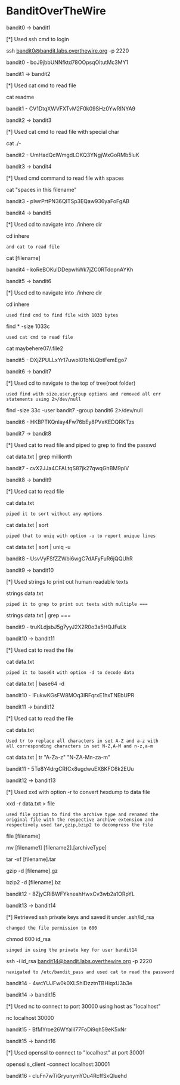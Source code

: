 # BanditOverTheWire


bandit0 -> bandit1

[*] Used ssh cmd to login 

ssh bandit0@bandit.labs.overthewire.org -p 2220

bandit0 - boJ9jbbUNNfktd78OOpsqOltutMc3MY1



bandit1 -> bandit2


[*] Used cat cmd to read file

cat readme

bandit1 - CV1DtqXWVFXTvM2F0k09SHz0YwRINYA9



bandit2 -> bandit3


[*] Used cat cmd to read file with special char

cat ./-

bandit2 - UmHadQclWmgdLOKQ3YNgjWxGoRMb5luK



bandit3 -> bandit4

[*] Used cmd command to read file with spaces

cat "spaces in this filename"

bandit3 - pIwrPrtPN36QITSp3EQaw936yaFoFgAB


bandit4 -> bandit5

[*] Used cd to navigate into ./inhere dir

cd inhere

	and cat to read file

cat [filename]

bandit4 - koReBOKuIDDepwhWk7jZC0RTdopnAYKh


bandit5 -> bandit6


[*] Used cd to navigate into ./inhere dir

cd inhere

	used find cmd to find file with 1033 bytes 

find * -size 1033c

	used cat cmd to read file

cat maybehere07/.file2

bandit5 - DXjZPULLxYr17uwoI01bNLQbtFemEgo7




bandit6 -> bandit7

[*] Used cd to navigate to the top of tree(root folder)

	used find with size,user,group options and removed all err 
	statements using 2>/dev/null

find -size 33c -user bandit7 -group bandit6 2>/dev/null

bandit6 - HKBPTKQnIay4Fw76bEy8PVxKEDQRKTzs



bandit7 -> bandit8

[*] Used cat to read file and piped to grep to find the passwd

cat data.txt | grep millionth

bandit7 - cvX2JJa4CFALtqS87jk27qwqGhBM9plV



bandit8 -> bandit9

[*] Used cat to read file 

cat data.txt

	piped it to sort without any options

cat data.txt | sort

	piped that to uniq with option -u to report unique lines

cat data.txt | sort | uniq -u

bandit8 - UsvVyFSfZZWbi6wgC7dAFyFuR6jQQUhR



bandit9 -> bandit10

[*] Used strings to print out human readable texts

strings data.txt

	piped it to grep to print out texts with multiple ===

strings data.txt | grep ===

bandit9 - truKLdjsbJ5g7yyJ2X2R0o3a5HQJFuLk



bandit10 -> bandit11

[*] Used cat to read the file

cat data.txt

	piped it to base64 with option -d to decode data

cat data.txt | base64 -d

bandit10 - IFukwKGsFW8MOq3IRFqrxE1hxTNEbUPR



bandit11 -> bandit12

[*] Used cat to read the file

cat data.txt

	Used tr to replace all characters in set A-Z and a-z with 
	all corresponding characters in set N-Z,A-M and n-z,a-m

cat data.txt | tr "A-Za-z" "N-ZA-Mn-za-m"

bandit11 - 5Te8Y4drgCRfCx8ugdwuEX8KFC6k2EUu



bandit12 -> bandit13

[*] Used xxd with option -r to convert hexdump to data file

xxd -r data.txt > file

	used file option to find the archive type and renamed the 
	original file with the respective archive extension and 
	respectively used tar,gzip,bzip2 to decompress the file

file [filename]

mv [filename1] [filename2].[archiveType]

tar -xf [filename].tar

gzip -d [filename].gz 

bzip2 -d [filename].bz

bandit12 - 8ZjyCRiBWFYkneahHwxCv3wb2a1ORpYL



bandit13 -> bandit14


[*] Retrieved ssh private keys and saved it under .ssh/id_rsa

	changed the file permission to 600

chmod 600 id_rsa

	singed in using the private key for user bandit14

ssh -i id_rsa bandit14@bandit.labs.overthewire.org -p 2220

	navigated to /etc/bandit_pass and used cat to read the password

bandit14 - 4wcYUJFw0k0XLShlDzztnTBHiqxU3b3e




bandit14 -> bandit15


[*] Used nc to connect to port 30000 using host as "localhost"

nc localhost 30000

bandit15 - BfMYroe26WYalil77FoDi9qh59eK5xNr




bandit15 -> bandit16

[*] Used openssl to connect to "localhost" at port 30001

openssl s_client -connect localhost:30001

bandit16 - cluFn7wTiGryunymYOu4RcffSxQluehd
